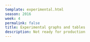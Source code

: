 ```yaml
---
template: experimental.html
season: 2016
week: 4
permalink: false
title: Experimental graphs and tables
description: Not ready for production
---
```


